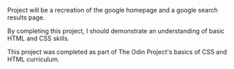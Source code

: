 Project will be a recreation of the google homepage and a google search results page.

By completing this project, I should demonstrate an understanding of basic HTML and CSS skills.

This project was completed as part of The Odin Project's basics of CSS and HTML curriculum.
